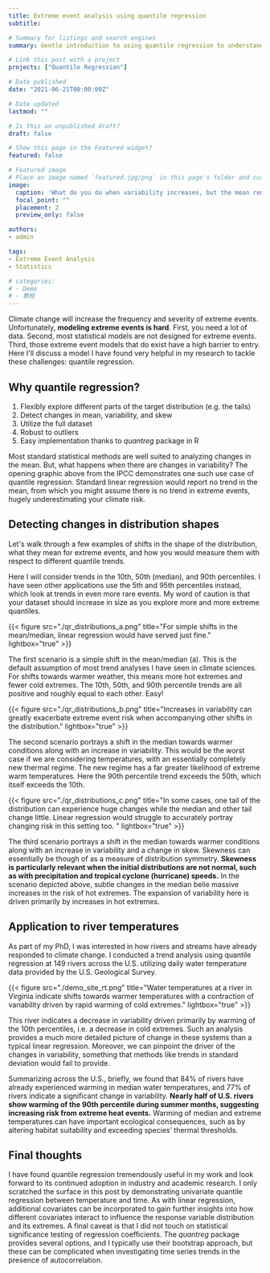 ```yaml
---
title: Extreme event analysis using quantile regression
subtitle: 

# Summary for listings and search engines
summary: Gentle introduction to using quantile regression to understand changes in distributions and extreme events using R and environmental datasets.

# Link this post with a project
projects: ["Quantile Regression"]

# Date published
date: "2021-06-21T00:00:00Z"

# Date updated
lastmod: ""

# Is this an unpublished draft?
draft: false

# Show this page in the Featured widget?
featured: false

# Featured image
# Place an image named `featured.jpg/png` in this page's folder and customize its options here.
image:
  caption: 'What do you do when variability increases, but the mean remains unchanged? Typical regression techniques would miss the shifts! Image credit: [**IPCC**](https://archive.ipcc.ch/ipccreports/tar/wg1/fig2-32.htm)'
  focal_point: ""
  placement: 2
  preview_only: false

authors:
- admin

tags:
- Extreme Event Analysis
- Statistics

# categories:
# - Demo
# - 教程
---
```


Climate change will increase the frequency and severity of extreme events. Unfortunately, **modeling extreme events is hard**. First, you need a lot of data. Second, most statistical models are not designed for extreme events. Third, those extreme event models that do exist have a high barrier to entry. Here I'll discuss a model I have found very helpful in my research to tackle these challenges: quantile regression.

## Why quantile regression?

1. Flexibly explore different parts of the target distribution (e.g. the tails)
2. Detect changes in mean, variability, and skew 
3. Utilize the full dataset
4. Robust to outliers
5. Easy implementation thanks to _quantreg_ package in R

Most standard statistical methods are well suited to analyzing changes in the mean. But, what happens when there are changes in variability? The opening graphic above from the IPCC demonstrates one such use case of quantile regression. Standard linear regression would report no trend in the mean, from which you might assume there is no trend in extreme events, hugely underestimating your climate risk.

## Detecting changes in distribution shapes

Let's walk through a few examples of shifts in the shape of the distribution, what they mean for extreme events, and how you would measure them with respect to different quantile trends.

Here I will consider trends in the 10th, 50th (median), and 90th percentiles. I have seen other applications use the 5th and 95th percentiles instead, which look at trends in even more rare events. My word of caution is that your dataset should increase in size as you explore more and more extreme quantiles. 

{{< figure src="./qr_distributions_a.png" title="For simple shifts in the mean/median, linear regression would have served just fine." lightbox="true" >}}

The first scenario is a simple shift in the mean/median (a). This is the default assumption of most trend analyses I have seen in climate sciences. For shifts towards warmer weather, this means more hot extremes and fewer cold extremes. The 10th, 50th, and 90th percentile trends are all positive and roughly equal to each other. Easy!

{{< figure src="./qr_distributions_b.png" title="Increases in variability can greatly exacerbate extreme event risk when accompanying other shifts in the distribution." lightbox="true" >}}

The second scenario portrays a shift in the median towards warmer conditions along with an increase in variability. This would be the worst case if we are considering temperatures, with an essentially completely new thermal regime. The new regime has a far greater likelihood of extreme warm temperatures. Here the 90th percentile trend exceeds the 50th, which itself exceeds the 10th.  

{{< figure src="./qr_distributions_c.png" title="In some cases, one tail of the distribution can experience huge changes while the median and other tail change little. Linear regression would struggle to accurately portray changing risk in this setting too. " lightbox="true" >}}

The third scenario portrays a shift in the median towards warmer conditions along with an increase in variability and a change in skew. Skewness can essentially be though of as a measure of distribution symmetry. **Skewness is particularly relevant when the initial distributions are not normal, such as with precipitation and tropical cyclone (hurricane) speeds.** In the scenario depicted above, subtle changes in the median belie massive increases in the risk of hot extremes. The expansion of variability here is driven primarily by increases in hot extremes.

## Application to river temperatures
As part of my PhD, I was interested in how rivers and streams have already responded to climate change. I conducted a trend analysis using quantile regression at 149 rivers across the U.S. utilizing daily water temperature data provided by the U.S. Geological Survey. 

{{< figure src="./demo_site_rt.png" title="Water temperatures at a river in Virginia indicate shifts towards warmer temperatures with a contraction of variability driven by rapid warming of cold extremes." lightbox="true" >}}

This river indicates a decrease in variability driven primarily by warming of the 10th percentiles, i.e. a decrease in cold extremes. Such an analysis provides a much more detailed picture of change in these systems than a typical linear regression. Moreover, we can pinpoint the driver of the changes in variability, something that methods like trends in standard deviation would fail to provide. 

Summarizing across the U.S., briefly, we found that 84% of rivers have already experienced warming in median water temperatures, and 77% of rivers indicate a significant change in variability. **Nearly half of U.S. rivers show warming of the 90th percentile during summer months, suggesting increasing risk from extreme heat events.** Warming of median and extreme temperatures can have important ecological consequences, such as by altering habitat suitability and exceeding species’ thermal thresholds.

## Final thoughts
I have found quantile regression tremendously useful in my work and look forward to its continued adoption in industry and academic research. I only scratched the surface in this post by demonstrating univariate quantile regression between temperature and time. As with linear regression, additional covariates can be incorporated to gain further insights into how different covariates interact to influence the response variable distribution and its extremes. A final caveat is that I did not touch on statistical significance testing of regression coefficients. The _quantreg_ package provides several options, and I typically use their bootstrap approach, but these can be complicated when investigating time series trends in the presence of autocorrelation.  